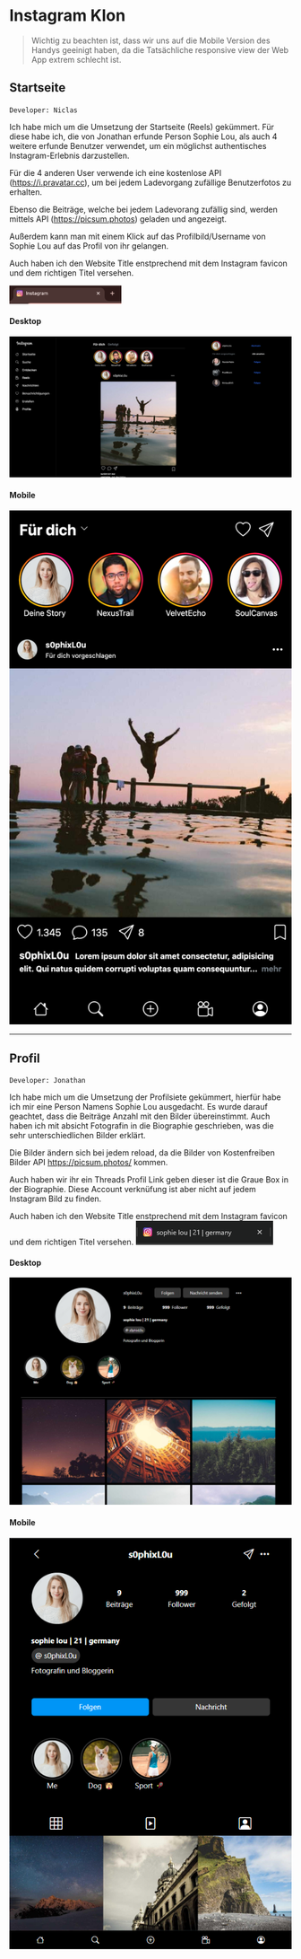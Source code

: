 # Instagram Klon

> Wichtig zu beachten ist, dass wir uns auf die Mobile Version des Handys geeinigt haben, da die Tatsächliche responsive view der Web App extrem schlecht ist.

## Startseite
`Developer: Niclas`

Ich habe mich um die Umsetzung der Startseite (Reels) gekümmert. Für diese habe ich, die von Jonathan erfunde Person Sophie Lou, als auch 4 weitere erfunde Benutzer verwendet, um ein möglichst authentisches Instagram-Erlebnis darzustellen. 

Für die 4 anderen User verwende ich eine kostenlose API (https://i.pravatar.cc), um bei jedem Ladevorgang zufällige Benutzerfotos zu erhalten. 

Ebenso die Beiträge, welche bei jedem Ladevorang zufällig sind, werden mittels API (https://picsum.photos) geladen und angezeigt.

Außerdem kann man mit einem Klick auf das Profilbild/Username von Sophie Lou auf das Profil von ihr gelangen.

Auch haben ich den Website Title enstprechend mit dem Instagram favicon und dem richtigen Titel versehen. 

<img src="/img/screenshots/foryou-title.png" style="width: 200px">

#### Desktop
<img src="/img/screenshots/foryou-desktop.png" style="width: 568px">

#### Mobile
<img src="/img/screenshots/foryou-mobile.png" style="width: 568px">

---

## Profil
`Developer: Jonathan`

Ich habe mich um die Umsetzung der Profilsiete gekümmert, hierfür habe ich mir eine Person Namens Sophie Lou ausgedacht. Es wurde darauf geachtet, dass die Beiträge Anzahl mit den Bilder übereinstimmt. Auch haben ich mit absicht Fotografin in die Biographie geschrieben, was die sehr unterschiedlichen Bilder erklärt.

Die Bilder ändern sich bei jedem reload, da die Bilder von Kostenfreiben Bilder API https://picsum.photos/ kommen.

Auch haben wir ihr ein Threads Profil Link geben dieser ist die Graue Box in der Biographie. Diese Account verknüfung ist aber nicht auf jedem Instagram Bild zu finden.

Auch haben ich den Website Title enstprechend mit dem Instagram favicon und dem richtigen Titel versehen. ![profile title text and favicon](/img/screenshots/profile-title.png)

#### Desktop
![profile desktop](/img/screenshots/profil-desktop.png)

#### Mobile
![profile mobile](/img/screenshots/profil-mobile.png)
